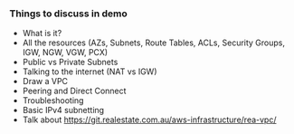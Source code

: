 ### Things to discuss in demo

* What is it?
* All the resources (AZs, Subnets, Route Tables, ACLs, Security Groups, IGW, NGW, VGW, PCX)
* Public vs Private Subnets
* Talking to the internet (NAT vs IGW)
* Draw a VPC
* Peering and Direct Connect
* Troubleshooting
* Basic IPv4 subnetting
* Talk about https://git.realestate.com.au/aws-infrastructure/rea-vpc/
